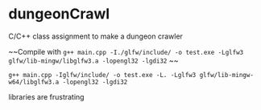 # dungeonCrawl
C/C++ class assignment to make a dungeon crawler

~~Compile with `g++ main.cpp -I./glfw/include/ -o test.exe -Lglfw3 glfw/lib-mingw/libglfw3.a -lopengl32 -lgdi32` ~~

`g++ main.cpp -Iglfw/include/ -o test.exe -L. -Lglfw3 glfw/lib-mingw-w64/libglfw3.a -lopengl32 -lgdi32`

libraries are frustrating
